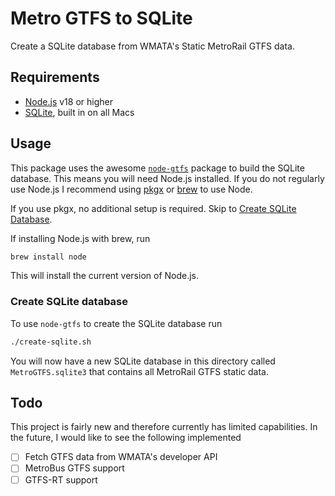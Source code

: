 # Metro GTFS to SQLite

Create a SQLite database from WMATA's Static MetroRail GTFS data.

## Requirements

- [Node.js](https://nodejs.org) v18 or higher
- [SQLite](https://sqlite.org/index.html), built in on all Macs

## Usage

This package uses the awesome [`node-gtfs`](https://github.com/BlinkTagInc/node-gtfs) package to build the SQLite database. This means you will need Node.js installed.
If you do not regularly use Node.js I recommend using [pkgx](https://pkgx.sh) or [brew](https://formulae.brew.sh/formula/node) to use Node.

If you use pkgx, no additional setup is required. Skip to [Create SQLite Database](#create-sqlite-database).

If installing Node.js with brew, run

```zsh
brew install node
```

This will install the current version of Node.js.

### Create SQLite database

To use `node-gtfs` to create the SQLite database run

```zsh
./create-sqlite.sh
```

You will now have a new SQLite database in this directory called `MetroGTFS.sqlite3` that contains all MetroRail GTFS static data.

## Todo

This project is fairly new and therefore currently has limited capabilities. In the future,
I would like to see the following implemented

- [ ] Fetch GTFS data from WMATA's developer API
- [ ] MetroBus GTFS support
- [ ] GTFS-RT support
